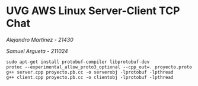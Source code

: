 # UVG AWS Linux Server-Client TCP Chat


*Alejandro Martinez - 21430*

*Samuel Argueta - 211024*

```
sudo apt-get install protobuf-compiler libprotobuf-dev
protoc --experimental_allow_proto3_optional --cpp_out=. proyecto.proto
g++ server.cpp proyecto.pb.cc -o serverobj -lprotobuf -lpthread
g++ client.cpp proyecto.pb.cc -o clientobj -lprotobuf -lpthread
```

